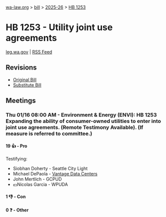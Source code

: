 [wa-law.org](/) > [bill](/bill/) > [2025-26](/bill/2025-26/) > [HB 1253](/bill/2025-26/hb/1253/)

# HB 1253 - Utility joint use agreements
[leg.wa.gov](https://app.leg.wa.gov/billsummary?BillNumber=1253&Year=2025&Initiative=false) | [RSS Feed](./rss.xml)

## Revisions
* [Original Bill](1/)
* [Substitute Bill](S/)

## Meetings
### Thu 01/16 08:00 AM - Environment & Energy (ENVI): HB 1253 Expanding the ability of consumer-owned utilities to enter into joint use agreements. (Remote Testimony Available). (If measure is referred to committee.)
#### 19 👍 - Pro
Testifying:
* Siobhan Doherty - Seattle City Light
* Michael DePaola - [Vantage Data Centers](/org/vantage_data_centers/)
* John Mertlich - GCPUD
* 💵Nicolas Garcia - WPUDA

#### 1 👎 - Con

#### 0 ❓ - Other
